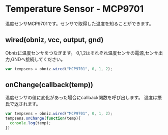 # Temperature Sensor - MCP9701
温度センサMCP9701です。センサで取得した温度を知ることができます。

## wired(obniz, vcc, output, gnd)
Obnizに温度センサをつなぎます。
0,1,2はそれぞれ温度センサの電源,センサ出力,GNDへ接続してください。
```javascript
var tempsens = obniz.wired("MCP9701", 0, 1, 2);
```

## onChange(callback(temp))
温度センサの値に変化があった場合にcallback関数を呼び出します。
温度は摂氏で返されます。

```javascript
var tempsens = obniz.wired("MCP9701", 0, 1, 2);
tempsens.onChange(function(temp){
  console.log(temp);
})
```
